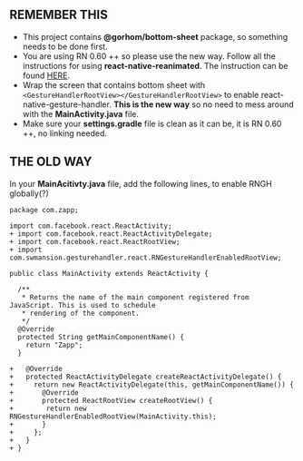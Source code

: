 ## REMEMBER THIS

- This project contains **@gorhom/bottom-sheet** package, so something needs to be done first.
- You are using RN 0.60 ++ so please use the new way. Follow all the instructions for using **react-native-reanimated**. The instruction can be found [HERE](https://docs.swmansion.com/react-native-reanimated/docs/fundamentals/installation/).
- Wrap the screen that contains bottom sheet with ```<GestureHandlerRootView></GestureHandlerRootView>``` to enable react-native-gesture-handler. **This is the new way** so no need to mess around with the **MainActivity.java** file.
- Make sure your **settings.gradle** file is clean as it can be, it is RN 0.60 ++, no linking needed.

## THE OLD WAY
In your **MainAcitivty.java** file, add the following lines, to enable RNGH globally(?)

```
package com.zapp;

import com.facebook.react.ReactActivity;
+ import com.facebook.react.ReactActivityDelegate;
+ import com.facebook.react.ReactRootView;
+ import com.swmansion.gesturehandler.react.RNGestureHandlerEnabledRootView;

public class MainActivity extends ReactActivity {

  /**
   * Returns the name of the main component registered from JavaScript. This is used to schedule
   * rendering of the component.
   */
  @Override
  protected String getMainComponentName() {
    return "Zapp";
  }

+   @Override
+   protected ReactActivityDelegate createReactActivityDelegate() {
+     return new ReactActivityDelegate(this, getMainComponentName()) {
+       @Override
+       protected ReactRootView createRootView() {
+        return new RNGestureHandlerEnabledRootView(MainActivity.this);
+       }
+     };
+   }
+ }
```
